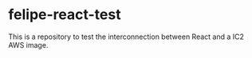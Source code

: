 # felipe-react-test
This is a repository to test the interconnection between React and a IC2 AWS image.

